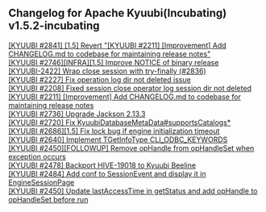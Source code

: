 ## Changelog for Apache Kyuubi(Incubating) v1.5.2-incubating

[[KYUUBI #2841] [1.5] Revert "[KYUUBI #2211] [Improvement] Add CHANGELOG.md to codebase for maintaining release notes"](https://github.com/apache/incubator-kyuubi/commit/2b23c0dc)  
[[KYUUBI #2746][INFRA][1.5] Improve NOTICE of binary release](https://github.com/apache/incubator-kyuubi/commit/35a4c488)  
[[KYUUBI-2422] Wrap close session with try-finally (#2836)](https://github.com/apache/incubator-kyuubi/commit/cbca761a)  
[[KYUUBI #2227] Fix operation log dir not deleted issue](https://github.com/apache/incubator-kyuubi/commit/27bfa683)  
[[KYUUBI #2208] Fixed session close operator log session dir not deleted](https://github.com/apache/incubator-kyuubi/commit/5a2bcb80)  
[[KYUUBI #2211] [Improvement] Add CHANGELOG.md to codebase for maintaining release notes](https://github.com/apache/incubator-kyuubi/commit/9fce6266)  
[[KYUUBI #2736] Upgrade Jackson 2.13.3](https://github.com/apache/incubator-kyuubi/commit/9466a1ab)  
[[KYUUBI #2720] Fix KyuubiDatabaseMetaData#supportsCatalogs*](https://github.com/apache/incubator-kyuubi/commit/268d1b27)  
[[KYUUBI #2686][1.5] Fix lock bug if engine initialization timeout](https://github.com/apache/incubator-kyuubi/commit/7e9511a4)  
[[KYUUBI #2640] Implement TGetInfoType CLI_ODBC_KEYWORDS](https://github.com/apache/incubator-kyuubi/commit/51067384)  
[[KYUUBI #2450][FOLLOWUP] Remove opHandle from opHandleSet when exception occurs](https://github.com/apache/incubator-kyuubi/commit/a2c0f783)  
[[KYUUBI #2478] Backport HIVE-19018 to Kyuubi Beeline](https://github.com/apache/incubator-kyuubi/commit/fbe38de7)  
[[KYUUBI #2484] Add conf to SessionEvent and display it in EngineSessionPage](https://github.com/apache/incubator-kyuubi/commit/87f81e3c)  
[[KYUUBI #2450] Update lastAccessTime in getStatus and add opHandle to opHandleSet before run](https://github.com/apache/incubator-kyuubi/commit/8b143689)  
